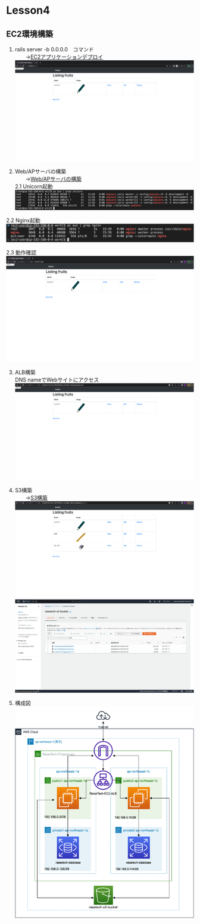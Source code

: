 # Lesson4
## EC2環境構築  

1. rails server -b 0.0.0.0　コマンド  
　　→[EC2アプリケーションデプロイ](Construction/EC2.md)  
![image_1](img/image_1.png)  

2. Web/APサーバの構築  
　　→[Web/APサーバの構築](Construction/Web・AP.md)  
2.1 Unicorn起動  
![image_2](img/image_2.png)  

2.2 Nginx起動  
![image_3](img/image_3.png)  

2.3 動作確認  
![image_4](img/image_4.png)  

3. ALB構築  
DNS nameでWebサイトにアクセス  
![image_5](img/image_5.png)  

4. S3構築  
　　→[S3構築](Construction/S3.md)  
![image_6](img/image_6.png)  
![image_7](img/image_7.png)  

5. 構成図  
![RaiseTech構成図](img/RaiseTech構成図.png)  